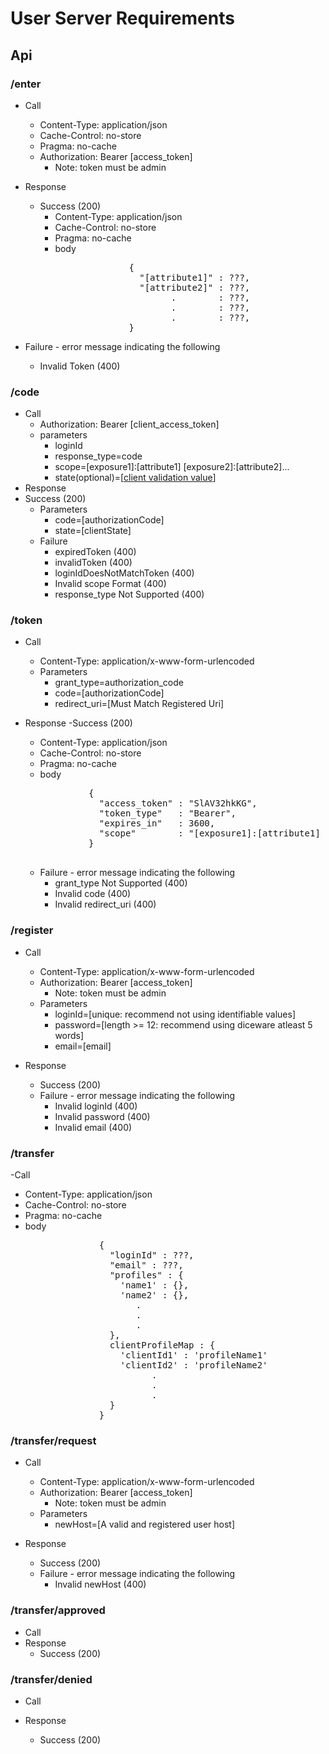 # User Server Requirements

## Api
### /enter
- Call
  - Content-Type: application/json
  - Cache-Control: no-store
  - Pragma: no-cache
  - Authorization: Bearer [access_token]
    - Note: token must be admin

- Response
  - Success (200)
    - Content-Type: application/json
    - Cache-Control: no-store
    - Pragma: no-cache
    - body
      <pre>
                    {
                      "[attribute1]" : ???,
                      "[attribute2]" : ???,
                            .        : ???,
                            .        : ???,
                            .        : ???,
                    }
      </pre>
- Failure - error message indicating the following
  - Invalid Token (400)

### /code
- Call
  - Authorization: Bearer [client_access_token]
  - parameters
    - loginId
    - response_type=code
    - scope=[exposure1]:[attribute1] [exposure2]:[attribute2]...
    - state(optional)=[[client validation value](https://tools.ietf.org/html/rfc6749#section-10.12)]
- Response
- Success (200)
  - Parameters
    - code=[authorizationCode]
    - state=[clientState]
  - Failure
    - expiredToken (400)
    - invalidToken (400)
    - loginIdDoesNotMatchToken (400)
    - Invalid scope Format (400)
    - response_type Not Supported (400)

### /token
- Call
  - Content-Type: application/x-www-form-urlencoded
  - Parameters
    - grant_type=authorization_code
    - code=[authorizationCode]
    - redirect_uri=[Must Match Registered Uri]

- Response
  -Success (200)
    - Content-Type: application/json
    - Cache-Control: no-store
    - Pragma: no-cache
    - body
    <pre>
              {
                "access_token" : "SlAV32hkKG",
                "token_type"   : "Bearer",
                "expires_in"   : 3600,
                "scope"        : "[exposure1]:[attribute1] [exposure2]:[attribute2]..."
              }
    </pre>
    - Failure - error message indicating the following
      - grant_type Not Supported (400)
      - Invalid code (400)
      - Invalid redirect_uri (400)

### /register
- Call
  - Content-Type: application/x-www-form-urlencoded
  - Authorization: Bearer [access_token]
    - Note: token must be admin
  - Parameters
    - loginId=[unique: recommend not using identifiable values]
    - password=[length >= 12: recommend using diceware atleast 5 words]
    - email=[email]

- Response
  - Success (200)
  - Failure - error message indicating the following
    - Invalid loginId (400)
    - Invalid password (400)
    - Invalid email (400)

### /transfer
-Call
  - Content-Type: application/json
  - Cache-Control: no-store
  - Pragma: no-cache
  - body
    <pre>
                  {
                    "loginId" : ???,
                    "email" : ???,
                    "profiles" : {
                      'name1' : {},
                      'name2' : {},
                         .
                         .
                         .  
                    },
                    clientProfileMap : {
                      'clientId1' : 'profileName1'
                      'clientId2' : 'profileName2'
                            .
                            .
                            .  
                    }
                  }
    </pre>

### /transfer/request
- Call
  - Content-Type: application/x-www-form-urlencoded
  - Authorization: Bearer [access_token]
    - Note: token must be admin
  - Parameters
    - newHost=[A valid and registered user host]

- Response
  - Success (200)
  - Failure - error message indicating the following
    - Invalid newHost (400)

### /transfer/approved
- Call
- Response
  - Success (200)

### /transfer/denied
- Call

- Response
  - Success (200)
